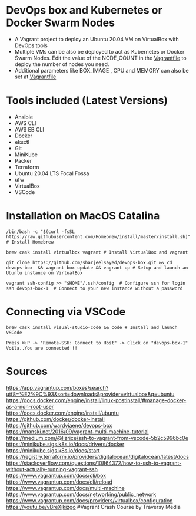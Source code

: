 # DevOps box and Kubernetes or Docker Swarm Nodes

- A Vagrant project to deploy an Ubuntu 20.04 VM on VirtualBox with DevOps tools
- Multiple VMs can be also be deployed to act as Kubernetes or Docker Swarm Nodes. Edit the value of the NODE_COUNT in the [Vagrantfile](https://github.com/sharjeelsayed/devops-box/blob/master/Vagrantfile) to deploy the number of nodes you need.
- Additional parameters like BOX_IMAGE , CPU and MEMORY can also be set at [Vagrantfile](https://github.com/sharjeelsayed/devops-box/blob/master/Vagrantfile)

# Tools included (Latest Versions)

- Ansible
- AWS CLI
- AWS EB CLI
- Docker
- eksctl
- Git
- MiniKube
- Packer
- Terraform
- Ubuntu 20.04 LTS Focal Fossa
- ufw
- VirtualBox
- VSCode

# Installation on MacOS Catalina

```shell
/bin/bash -c "$(curl -fsSL https://raw.githubusercontent.com/Homebrew/install/master/install.sh)" # Install Homebrew

brew cask install virtualbox vagrant # Install VirtualBox and vagrant

git clone https://github.com/sharjeelsayed/devops-box.git && cd devops-box  && vagrant box update && vagrant up # Setup and launch an Ubuntu instance on VirtualBox

vagrant ssh-config >> "$HOME"/.ssh/config  # Configure ssh for login
ssh devops-box-1  # Connect to your new instance without a password
```

# Connecting via VSCode

```shell
brew cask install visual-studio-code && code # Install and launch VSCode

Press ⌘⇧P -> "Remote-SSH: Connect to Host" -> Click on "devops-box-1"
Voila..You are connected !!
```

# Sources

https://app.vagrantup.com/boxes/search?utf8=%E2%9C%93&sort=downloads&provider=virtualbox&q=ubuntu  
https://docs.docker.com/engine/install/linux-postinstall/#manage-docker-as-a-non-root-user  
https://docs.docker.com/engine/install/ubuntu  
https://github.com/docker/docker-install  
https://github.com/wardviaene/devops-box  
https://manski.net/2016/09/vagrant-multi-machine-tutorial  
https://medium.com/@lizrice/ssh-to-vagrant-from-vscode-5b2c5996bc0e  
https://minikube.sigs.k8s.io/docs/drivers/docker  
https://minikube.sigs.k8s.io/docs/start  
https://registry.terraform.io/providers/digitalocean/digitalocean/latest/docs  
https://stackoverflow.com/questions/10864372/how-to-ssh-to-vagrant-without-actually-running-vagrant-ssh  
https://www.vagrantup.com/docs/cli/box  
https://www.vagrantup.com/docs/cli/reload  
https://www.vagrantup.com/docs/multi-machine  
https://www.vagrantup.com/docs/networking/public_network  
https://www.vagrantup.com/docs/providers/virtualbox/configuration  
https://youtu.be/vBreXjkizgo #Vagrant Crash Course by Traversy Media
